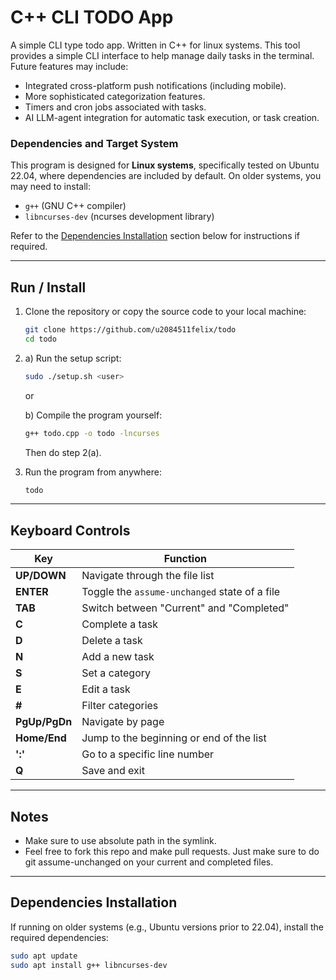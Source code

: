 # C++ CLI TODO App

A simple CLI type todo app. Written in C++ for linux systems. This tool provides a simple CLI interface to help manage daily tasks in the terminal. Future features may include:
- Integrated cross-platform push notifications (including mobile).
- More sophisticated categorization features.
- Timers and cron jobs associated with tasks.
- AI LLM-agent integration for automatic task execution, or task creation.

### Dependencies and Target System
This program is designed for **Linux systems**, specifically tested on Ubuntu 22.04, where dependencies are included by default. On older systems, you may need to install:
- `g++` (GNU C++ compiler)
- `libncurses-dev` (ncurses development library)

Refer to the [Dependencies Installation](#dependencies-installation) section below for instructions if required.

---

## Run / Install

1. Clone the repository or copy the source code to your local machine:
   ```bash
   git clone https://github.com/u2084511felix/todo
   cd todo 
   ```

2. 
   a) Run the setup script:
   ```bash
   sudo ./setup.sh <user>
   ```

   or

   b) Compile the program yourself:
   ```bash
   g++ todo.cpp -o todo -lncurses                                                                                          
   ```
   Then do step 2(a).

3. Run the program from anywhere:
   ```bash
   todo
   ```

---

## Keyboard Controls

| Key             | Function                                        |
|-----------------|------------------------------------------------|
| **UP/DOWN**     | Navigate through the file list                 |
| **ENTER**       | Toggle the `assume-unchanged` state of a file  |
| **TAB**         | Switch between "Current" and "Completed"       |
| **C**           | Complete a task                               |
| **D**           | Delete a task                                 |
| **N**           | Add a new task                                |
| **S**           | Set a category                                |
| **E**           | Edit a task                                   |
| **#**           | Filter categories                             |
| **PgUp/PgDn**   | Navigate by page                              |
| **Home/End**    | Jump to the beginning or end of the list       |
| **':<num>'**    | Go to a specific line number                  |
| **Q**           | Save and exit                                 |

---

## Notes

- Make sure to use absolute path in the symlink. 
- Feel free to fork this repo and make pull requests. Just make sure to do git assume-unchanged on your current and completed files.

---

## Dependencies Installation
If running on older systems (e.g., Ubuntu versions prior to 22.04), install the required dependencies:

```bash
sudo apt update
sudo apt install g++ libncurses-dev
```
